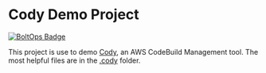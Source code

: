 # Cody Demo Project

[![BoltOps Badge](https://img.boltops.com/boltops/badges/boltops-badge.png)](https://www.boltops.com)

This project is use to demo [Cody](https://cody.run/), an AWS CodeBuild Management tool.  The most helpful files are in the [.cody](.cody) folder.
